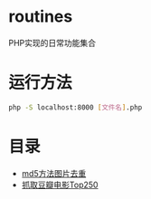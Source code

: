 # routines
PHP实现的日常功能集合

# 运行方法
```bash
php -S localhost:8000 [文件名].php
```
# 目录
* [md5方法图片去重](https://github.com/toyuanx/routines/blob/master/distinct.php)
* [抓取豆瓣电影Top250](https://github.com/toyuanx/routines/blob/master/movieTop250.php)
